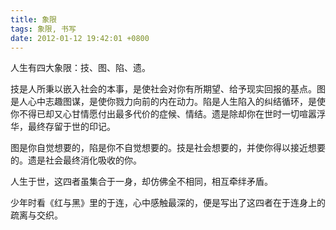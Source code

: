 ```yaml
---
title: 象限
tags: 象限, 书写
date: 2012-01-12 19:42:01 +0800
---
```



人生有四大象限：技、图、陷、遗。

技是人所秉以嵌入社会的本事，是使社会对你有所期望、给予现实回报的基点。图是人心中志趣图谋，是使你戮力向前的内在动力。陷是人生陷入的纠结循环，是使你不得已却又心甘情愿付出最多代价的症候、情结。遗是除却你在世时一切喧嚣浮华，最终存留于世的印记。

图是你自觉想要的，陷是你不自觉想要的。技是社会想要的，并使你得以接近想要的。遗是社会最终消化吸收的你。

人生于世，这四者虽集合于一身，却仿佛全不相同，相互牵绊矛盾。

少年时看《红与黑》里的于连，心中感触最深的，便是写出了这四者在于连身上的疏离与交织。

